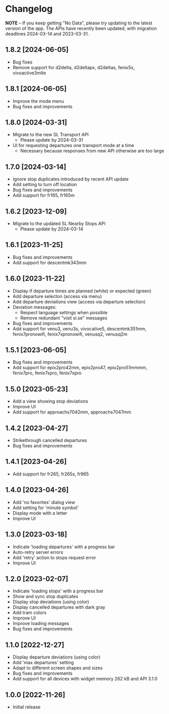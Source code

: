 # Changelog

**NOTE** – If you keep getting "No Data", please try updating to the latest version of the app. The APIs have recently been updated, with migration deadlines 2024-03-14 and 2023-03-31.

## 1.8.2 [2024-06-05]

- Bug fixes
- Remove support for d2delta, d2deltapx, d2deltas, fenix5x, vivoactive3mlte

## 1.8.1 [2024-06-05]

- Improve the mode menu
- Bug fixes and improvements

## 1.8.0 [2024-03-31]

- Migrate to the new SL Transport API
  - Please update by 2024-03-31
- UI for requesting departures one transport mode at a time
  - Necessary because responses from new API otherwise are too large

## 1.7.0 [2024-03-14]

- Ignore stop duplicates introduced by recent API update
- Add setting to turn off location
- Bug fixes and improvements
- Add support for fr165, fr165m

## 1.6.2 [2023-12-09]

- Migrate to the updated SL Nearby Stops API
  - Please update by 2024-03-14

## 1.6.1 [2023-11-25]

- Bug fixes and improvements
- Add support for descentmk343mm

## 1.6.0 [2023-11-22]

- Display if departure times are planned (white) or expected (green)
- Add departure selecton (access via menu)
- Add departure deviations view (access via departure selection)
- Deviation messages:
  - Respect language settings when possible
  - Remove redundant "visit sl.se" messages
- Bug fixes and improvements
- Add support for venu3, venu3s, vivocative5, descentmk351mm, fenix7pronowifi, fenix7xpronowifi, venusq2, venusq2m

## 1.5.1 [2023-06-05]

- Bug fixes and improvements
- Add support for epix2pro42mm, epix2pro47, epix2pro51mmmm, fenix7pro, fenix7spro, fenix7xpro

## 1.5.0 [2023-05-23]

- Add a view showing stop deviations
- Improve UI
- Add support for approachs7042mm, approachs7047mm

## 1.4.2 [2023-04-27]

- Strikethrough cancelled departures
- Bug fixes and improvements

## 1.4.1 [2023-04-26]

- Add support for fr265, fr265s, fr965

## 1.4.0 [2023-04-26]

- Add 'no favorites' dialog view
- Add setting for 'minute symbol'
- Display mode with a letter
- Improve UI

## 1.3.0 [2023-03-18]

- Indicate 'loading departures' with a progress bar
- Auto-retry server errors
- Add 'retry' action to stops request error
- Improve UI

## 1.2.0 [2023-02-07]

- Indicate 'loading stops' with a progress bar
- Show and sync stop duplicates
- Display stop deviations (using color)
- Display cancelled departures with dark gray
- Add tram colors
- Improve UI
- Improve loading messages
- Bug fixes and improvements

## 1.1.0 [2022-12-27]

- Display departure deviations (using color)
- Add 'max departures' setting
- Adapt to different screen shapes and sizes
- Bug fixes and improvements
- Add support for all devices with widget memory 262 kB and API 3.1.0

## 1.0.0 [2022-11-26]

- Initial release
